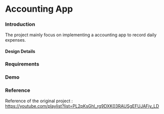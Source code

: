 # Accounting App

### Introduction

The project mainly focus on implementing a accounting app to record daily expenses.  

#### Design Details


### Requirements



### Demo

### Reference

Reference of the original project :  
https://youtube.com/playlist?list=PL2pKsGhl_rg9DXK03RAUSgEFUJAFiy_LD
